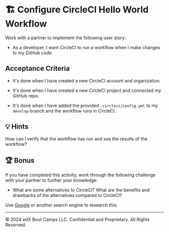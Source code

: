 # 🏗️ Configure CircleCI Hello World Workflow

Work with a partner to implement the following user story:

* As a developer, I want CircleCI to run a workflow when I make changes to my GitHub code.

## Acceptance Criteria

* It's done when I have created a new CircleCI account and organization.

* It's done when I have created a new CircleCI project and connected my GitHub repo.

* It's done when I have added the provided `.circleci/config.yml` to my `develop` branch and the workflow runs in CircleCI.

## 💡 Hints

How can I verify that the workflow has run and see the results of the workflow?

## 🏆 Bonus

If you have completed this activity, work through the following challenge with your partner to further your knowledge:

* What are some alternatives to CircleCI? What are the benefits and drawbacks of the alternatives compared to CircleCI?

Use [Google](https://www.google.com) or another search engine to research this.

---
© 2024 edX Boot Camps LLC. Confidential and Proprietary. All Rights Reserved.
